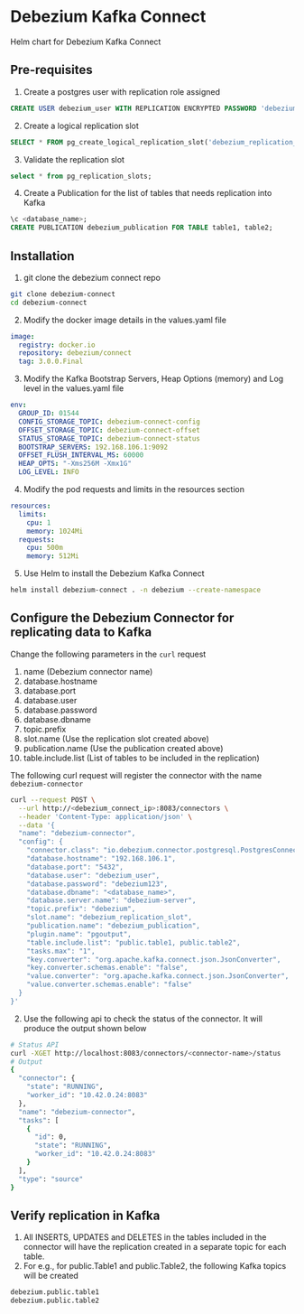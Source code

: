 # Debezium Kafka Connect
Helm chart for Debezium Kafka Connect

## Pre-requisites

1. Create a postgres user with replication role assigned
```sql
CREATE USER debezium_user WITH REPLICATION ENCRYPTED PASSWORD 'debezium123';
```
2. Create a logical replication slot
```sql
SELECT * FROM pg_create_logical_replication_slot('debezium_replication_slot', 'pgoutput');
```
3. Validate the replication slot
```sql
select * from pg_replication_slots;
```
4. Create a Publication for the list of tables that needs replication into Kafka
```sql
\c <database_name>;
CREATE PUBLICATION debezium_publication FOR TABLE table1, table2;
```

## Installation
1. git clone the debezium connect repo 
```bash
git clone debezium-connect
cd debezium-connect
```
2. Modify the docker image details in the values.yaml file
```yaml
image:
  registry: docker.io
  repository: debezium/connect
  tag: 3.0.0.Final
```

3. Modify the Kafka Bootstrap Servers, Heap Options (memory) and Log level in the values.yaml file
```yaml
env:
  GROUP_ID: 01544
  CONFIG_STORAGE_TOPIC: debezium-connect-config
  OFFSET_STORAGE_TOPIC: debezium-connect-offset
  STATUS_STORAGE_TOPIC: debezium-connect-status
  BOOTSTRAP_SERVERS: 192.168.106.1:9092
  OFFSET_FLUSH_INTERVAL_MS: 60000
  HEAP_OPTS: "-Xms256M -Xmx1G"
  LOG_LEVEL: INFO
```

4. Modify the pod requests and limits in the resources section
```yaml
resources:
  limits:
    cpu: 1
    memory: 1024Mi
  requests:
    cpu: 500m
    memory: 512Mi
```

5. Use Helm to install the Debezium Kafka Connect
```bash
helm install debezium-connect . -n debezium --create-namespace
```

## Configure the Debezium Connector for replicating data to Kafka

Change the following parameters in the `curl` request

1. name (Debezium connector name)
2. database.hostname
3. database.port
4. database.user
5. database.password
6. database.dbname
7. topic.prefix
8. slot.name (Use the replication slot created above)
9. publication.name (Use the publication created above)
10. table.include.list (List of tables to be included in the replication)

The following curl request will register the connector with the name `debezium-connector`
```bash
curl --request POST \
  --url http://<debezium_connect_ip>:8083/connectors \
  --header 'Content-Type: application/json' \
  --data '{
  "name": "debezium-connector",
  "config": {
    "connector.class": "io.debezium.connector.postgresql.PostgresConnector",
    "database.hostname": "192.168.106.1",
    "database.port": "5432",
    "database.user": "debezium_user",
    "database.password": "debezium123",
    "database.dbname": "<database_name>",
    "database.server.name": "debezium-server",
    "topic.prefix": "debezium",
    "slot.name": "debezium_replication_slot",
    "publication.name": "debezium_publication",
    "plugin.name": "pgoutput",
    "table.include.list": "public.table1, public.table2",
    "tasks.max": "1",
    "key.converter": "org.apache.kafka.connect.json.JsonConverter",
    "key.converter.schemas.enable": "false",
    "value.converter": "org.apache.kafka.connect.json.JsonConverter",
    "value.converter.schemas.enable": "false"
  }
}'
```

2. Use the following api to check the status of the connector. It will produce the output shown below
```bash
# Status API
curl -XGET http://localhost:8083/connectors/<connector-name>/status
# Output
{
  "connector": {
    "state": "RUNNING",
    "worker_id": "10.42.0.24:8083"
  },
  "name": "debezium-connector",
  "tasks": [
    {
      "id": 0,
      "state": "RUNNING",
      "worker_id": "10.42.0.24:8083"
    }
  ],
  "type": "source"
}
```

## Verify replication in Kafka

1. All INSERTS, UPDATES and DELETES in the tables included in the connector will have the replication created in a separate topic for each table.
2. For e.g., for public.Table1 and public.Table2, the following Kafka topics will be created
```bash
debezium.public.table1
debezium.public.table2
```





